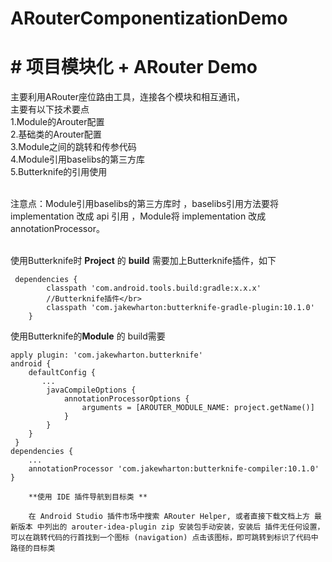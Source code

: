# ARouterComponentizationDemo
# # 项目模块化 + ARouter Demo</br>
主要利用ARouter座位路由工具，连接各个模块和相互通讯，</br>
主要有以下技术要点</br>
        1.Module的Arouter配置</br>
        2.基础类的Arouter配置</br>
        3.Module之间的跳转和传参代码</br>
        4.Module引用baselibs的第三方库</br>
        5.Butterknife的引用使用</br></br>

注意点：Module引用baselibs的第三方库时 ，baselibs引用方法要将 implementation 改成 api 引用
，Module将 implementation 改成 annotationProcessor。</br></br>

使用Butterknife时 **Project** 的 **build** 需要加上Butterknife插件，如下</br>
```
 dependencies {
        classpath 'com.android.tools.build:gradle:x.x.x'
        //Butterknife插件</br>
        classpath 'com.jakewharton:butterknife-gradle-plugin:10.1.0'
    }
 ```
使用Butterknife的**Module** 的 build需要
```
apply plugin: 'com.jakewharton.butterknife'
android {
    defaultConfig {
       ...
        javaCompileOptions {
            annotationProcessorOptions {
                arguments = [AROUTER_MODULE_NAME: project.getName()]
            }
        }
    }
 }
dependencies {
    ...
    annotationProcessor 'com.jakewharton:butterknife-compiler:10.1.0'
}
```

        **使用 IDE 插件导航到目标类 **

        在 Android Studio 插件市场中搜索 ARouter Helper, 或者直接下载文档上方 最新版本 中列出的 arouter-idea-plugin zip 安装包手动安装，安装后 插件无任何设置，可以在跳转代码的行首找到一个图标 (navigation) 点击该图标，即可跳转到标识了代码中路径的目标类

